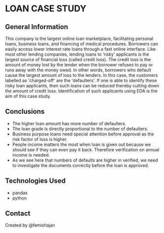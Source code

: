 # LOAN CASE STUDY

## General Information
This company is the largest online loan marketplace, facilitating personal loans, business loans, and financing of medical procedures.
Borrowers can easily access lower interest rate loans through a fast online interface. Like most other lending companies, lending loans to ‘risky’ 
applicants is the largest source of financial loss (called credit loss). The credit loss is the amount of money lost by the lender when the borrower 
refuses to pay or runs away with the money owed. In other words, borrowers who default cause the largest amount of loss to the lenders. In this case, 
the customers labelled as 'charged-off' are the 'defaulters'. If one is able to identify these risky loan applicants, then such loans can be reduced 
thereby cutting down the amount of credit loss. Identification of such applicants using EDA is the aim of this case study.

 

## Conclusions
- The higher loan amount has more number of defaulters.
- The loan grade is directly proportional to the number of defaulters.
- Business purpose loans need special attention before approval as the risk factor of loss is higher.
- People income matters the most when loan is given out because we should see if they can even pay it back. 
  Therefore verification on annual income is needed.
- As we see here that numbers of defaults are higher in verified, we need to investigate the documents correctly before the loan is approved.


## Technologies Used
- pandas
- python


## Contact
Created by @femishajan


